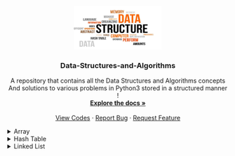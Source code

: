 ﻿

<a name="readme-top"></a>

<!-- PROJECT LOGO -->
<br />
<div align="center">
  <a href="https://github.com/ankitguptamdp/Data-Structures-and-Algorithms/">
    <img src="Resources/Images/Data-Structures-and-Algorithms.jpg" alt="Logo" width="200" height="100">
  </a>

  <h3 align="center">Data-Structures-and-Algorithms</h3>

  <p align="center">
    A repository that contains all the Data Structures and Algorithms concepts 
    <br />
    And solutions to various problems in Python3 stored in a structured manner !
    <br />
    <a href="https://github.com/ankitguptamdp/Data-Structures-and-Algorithms/tree/main/Documents/"><strong>Explore the docs »</strong></a>
    <br />
    <br />
    <a href="https://github.com/ankitguptamdp/Data-Structures-and-Algorithms/tree/main/Codes/">View Codes</a>
    ·
    <a href="mailto:ankitguptamdp@gmail.com">Report Bug</a>
    ·
    <a href="mailto:ankitguptamdp@gmail.com">Request Feature</a>
  </p>
</div>

<details>
<summary>Array</summary>

| # | Problem | Solution | Difficulty | Status | Tags |
| --- | --- | --- | --- | --- | --- |
| 0026 | [Remove Duplicates from Sorted Array](https://leetcode.com/problems/remove-duplicates-from-sorted-array/) | [Python3](https://github.com/ankitguptamdp/Data-Structures-and-Algorithms/blob/main/Codes/Array/0026%20-%20Remove%20Duplicates%20from%20Sorted%20Array.py) | Easy | Solved | Array, Two Pointers |
| 0054 | [Spiral Matrix](https://leetcode.com/problems/spiral-matrix/) | [Python3](https://github.com/ankitguptamdp/Data-Structures-and-Algorithms/blob/main/Codes/Array/0054%20-%20Spiral%20Matrix.py) | Medium | Solved | Array, Matrix, Simulation |

</details>

<details>
<summary>Hash Table</summary>

| # | Problem | Solution | Difficulty | Status | Tags |
| --- | --- | --- | --- | --- | --- |
| 0202 | [Happy Number](https://leetcode.com/problems/happy-number/)| [Python3](https://github.com/ankitguptamdp/Data-Structures-and-Algorithms/blob/main/Codes/Hash%20Table/0202%20-%20Happy%20Number.py) | Easy | Solved | Hash Table, Math, Two Pointers |

</details>

<details>
<summary>Linked List</summary>

| # | Problem | Solution | Difficulty | Status | Tags |
| --- | --- | --- | --- | --- | --- |
| 0019 | [Remove Nth Node From End of List](https://leetcode.com/problems/remove-nth-node-from-end-of-list/) | [Python3](https://github.com/ankitguptamdp/Data-Structures-and-Algorithms/blob/main/Codes/Linked%20List/0019%20-%20Remove%20Nth%20Node%20From%20End%20of%20List.py) | Medium | Solved | Linked List, Two Pointers |
| 0148 | [Sort List](https://leetcode.com/problems/sort-list/) | [Python3](https://github.com/ankitguptamdp/Data-Structures-and-Algorithms/blob/main/Codes/Linked%20List/0148%20-%20Sort%20List.py) | Medium | Solved | Linked List, Two Pointers |
| 0234 | [Palindrome Linked List](https://leetcode.com/problems/palindrome-linked-list/) | [Python3](link) | Easy | Solved | Linked List, Two Pointers, Stack |
| 0328 | [Odd Even Linked List](https://leetcode.com/problems/odd-even-linked-list/) | [Python3](https://github.com/ankitguptamdp/Data-Structures-and-Algorithms/blob/main/Codes/Linked%20List/0328%20-%20Odd%20Even%20Linked%20List.py) | Medium | Solved | Linked List |

</details>
